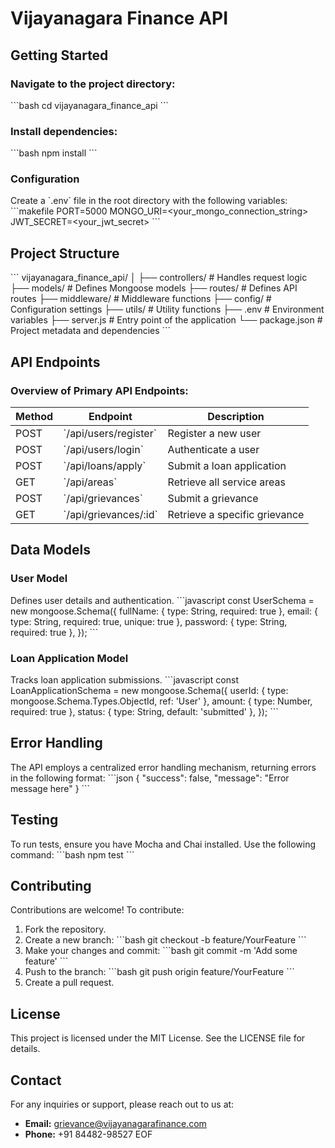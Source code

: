# Vijayanagara Finance API

## Getting Started

### Navigate to the project directory:
\`\`\`bash
cd vijayanagara_finance_api
\`\`\`

### Install dependencies:
\`\`\`bash
npm install
\`\`\`

### Configuration
Create a \`.env\` file in the root directory with the following variables:
\`\`\`makefile
PORT=5000
MONGO_URI=<your_mongo_connection_string>
JWT_SECRET=<your_jwt_secret>
\`\`\`

## Project Structure
\`\`\`
vijayanagara_finance_api/
│
├── controllers/       # Handles request logic
├── models/            # Defines Mongoose models
├── routes/            # Defines API routes
├── middleware/        # Middleware functions
├── config/            # Configuration settings
├── utils/             # Utility functions
├── .env               # Environment variables
├── server.js          # Entry point of the application
└── package.json       # Project metadata and dependencies
\`\`\`

## API Endpoints
### Overview of Primary API Endpoints:
| Method | Endpoint                       | Description                                   |
|--------|--------------------------------|-----------------------------------------------|
| POST   | \`/api/users/register\`          | Register a new user                          |
| POST   | \`/api/users/login\`             | Authenticate a user                          |
| POST   | \`/api/loans/apply\`            | Submit a loan application                     |
| GET    | \`/api/areas\`                   | Retrieve all service areas                   |
| POST   | \`/api/grievances\`              | Submit a grievance                            |
| GET    | \`/api/grievances/:id\`          | Retrieve a specific grievance                 |

## Data Models
### User Model
Defines user details and authentication.
\`\`\`javascript
const UserSchema = new mongoose.Schema({
  fullName: { type: String, required: true },
  email: { type: String, required: true, unique: true },
  password: { type: String, required: true },
});
\`\`\`

### Loan Application Model
Tracks loan application submissions.
\`\`\`javascript
const LoanApplicationSchema = new mongoose.Schema({
  userId: { type: mongoose.Schema.Types.ObjectId, ref: 'User' },
  amount: { type: Number, required: true },
  status: { type: String, default: 'submitted' },
});
\`\`\`

## Error Handling
The API employs a centralized error handling mechanism, returning errors in the following format:
\`\`\`json
{
  "success": false,
  "message": "Error message here"
}
\`\`\`

## Testing
To run tests, ensure you have Mocha and Chai installed. Use the following command:
\`\`\`bash
npm test
\`\`\`

## Contributing
Contributions are welcome! To contribute:
1. Fork the repository.
2. Create a new branch:
   \`\`\`bash
   git checkout -b feature/YourFeature
   \`\`\`
3. Make your changes and commit:
   \`\`\`bash
   git commit -m 'Add some feature'
   \`\`\`
4. Push to the branch:
   \`\`\`bash
   git push origin feature/YourFeature
   \`\`\`
5. Create a pull request.

## License
This project is licensed under the MIT License. See the LICENSE file for details.

## Contact
For any inquiries or support, please reach out to us at:
- **Email:** grievance@vijayanagarafinance.com
- **Phone:** +91 84482-98527
EOF
